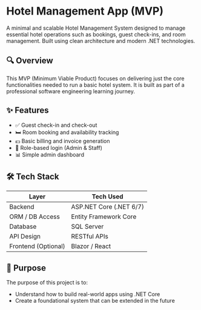 # Hotel Management App (MVP)

A minimal and scalable Hotel Management System designed to manage essential hotel operations such as bookings, guest check-ins, and room management. Built using clean architecture and modern .NET technologies.

## 🔍 Overview

This MVP (Minimum Viable Product) focuses on delivering just the core functionalities needed to run a basic hotel system. It is built as part of a professional software engineering learning journey.

## ✨ Features

- ✅ Guest check-in and check-out
- 🛏️ Room booking and availability tracking
- 💵 Basic billing and invoice generation
- 🔐 Role-based login (Admin & Staff)
- 📊 Simple admin dashboard

## 🛠️ Tech Stack

| Layer                | Tech Used           |
|---------------------|---------------------|
| Backend             | ASP.NET Core (.NET 6/7) |
| ORM / DB Access     | Entity Framework Core |
| Database            | SQL Server           |
| API Design          | RESTful APIs         |
| Frontend (Optional) | Blazor / React       |

## 🎯 Purpose

The purpose of this project is to:
- Understand how to build real-world apps using .NET Core
- Create a foundational system that can be extended in the future



